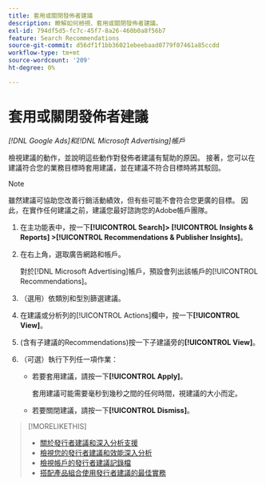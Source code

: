 ```yaml
---
title: 套用或關閉發佈者建議
description: 瞭解如何檢視、套用或關閉發佈者建議。
exl-id: 794df5d5-fc7c-45f7-8a26-460b0a8f56b7
feature: Search Recommendations
source-git-commit: d56df1f1bb36021ebeebaad0779f07461a85ccdd
workflow-type: tm+mt
source-wordcount: '209'
ht-degree: 0%

---
```


# 套用或關閉發佈者建議

*[!DNL Google Ads]和[!DNL Microsoft Advertising]帳戶*

檢視建議的動作，並說明這些動作對發佈者建議有幫助的原因。 接著，您可以在建議符合您的業務目標時套用建議，並在建議不符合目標時將其駁回。

>[!NOTE]
>
>雖然建議可協助您改善行銷活動績效，但有些可能不會符合您更廣的目標。 因此，在實作任何建議之前，建議您最好諮詢您的Adobe帳戶團隊。

1. 在主功能表中，按一下&#x200B;**[!UICONTROL Search]> [!UICONTROL Insights & Reports] >[!UICONTROL Recommendations & Publisher Insights]**。

1. 在右上角，選取廣告網路和帳戶。

   對於[!DNL Microsoft Advertising]帳戶，預設會列出該帳戶的[!UICONTROL Recommendations]。

1. （選用）依類別和型別篩選建議。

1. 在建議或分析列的[!UICONTROL Actions]欄中，按一下&#x200B;**[!UICONTROL View]**。

1. (含有子建議的Recommendations)按一下子建議旁的&#x200B;**[!UICONTROL View]**。

1. （可選）執行下列任一項作業：

   * 若要套用建議，請按一下&#x200B;**[!UICONTROL Apply]**。

     套用建議可能需要毫秒到幾秒之間的任何時間，視建議的大小而定。

   * 若要關閉建議，請按一下&#x200B;**[!UICONTROL Dismiss]**。

>[!MORELIKETHIS]
>
>* [關於發行者建議和深入分析支援](recommendation-support.md)
>* [檢視您的發行者建議和效能深入分析](recommendation-view.md)
>* [檢視帳戶的發行者建議記錄檔](recommendation-view-log.md)
>* [搭配產品組合使用發行者建議的最佳實務](recommendation-best-practices.md)

